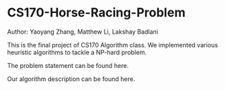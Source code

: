 # CS170-Horse-Racing-Problem

Author: Yaoyang Zhang, Matthew Li, Lakshay Badlani

This is the final project of CS170 Algorithm class. We implemented various heuristic algorithms to tackle a NP-hard problem.

The problem statement can be found here.

Our algorithm description can be found here.
